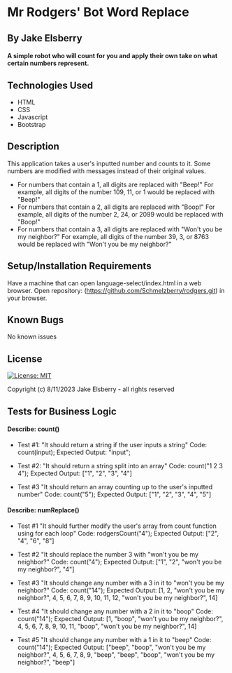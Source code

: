 # Mr Rodgers' Bot Word Replace

## By Jake Elsberry

#### A simple robot who will count for you and apply their own take on what certain numbers represent.

## Technologies Used
* HTML
* CSS
* Javascript
* Bootstrap

## Description

This application takes a user's inputted number and counts to it. Some numbers are modified with messages instead of their original values. 

* For numbers that contain a 1, all digits are replaced with "Beep!"
For example, all digits of the number 109, 11, or 1 would be replaced with "Beep!"
* For numbers that contain a 2, all digits are replaced with "Boop!"
For example, all digits of the number 2, 24, or 2099 would be replaced with "Boop!"
* For numbers that contain a 3, all digits are replaced with "Won't you be my neighbor?"
For example, all digits of the number 39, 3, or 8763 would be replaced with "Won't you be my neighbor?"
## Setup/Installation Requirements
Have a machine that can open language-select/index.html in a web browser.
Open repository: (https://github.com/Schmelzberry/rodgers.git) in your browser.

## Known Bugs
No known issues

## License
[![License: MIT](https://img.shields.io/badge/License-MIT-yellow.svg)](https://opensource.org/licenses/MIT)

Copyright (c) 8/11/2023 Jake Elsberry - all rights reserved

## Tests for Business Logic

#### Describe: count()

* Test #1: "It should return a string if the user inputs a string"
Code: count(input);
Expected Output: "input";

* Test #2: "It should return a string split into an array"
Code: count("1 2 3 4");
Expected Output: ["1", "2", "3", "4"]

* Test #3 "It should return an array counting up to the user's inputted number"
Code: count("5");
Expected Output: ["1", "2", "3", "4", "5"]


#### Describe: numReplace() 

* Test #1 "It should further modify the user's array from count function using for each loop"
Code: rodgersCount("4");
Expected Output: ["2", "4", "6", "8"]

* Test #2 "It should replace the number 3 with "won't you be my neighbor?"
Code: count("4");
Expected Output: ["1", "2", "won't you be my neighbor?", "4"]

* Test #3 "It should change any number with a 3 in it to "won't you be my neighbor?"
Code: count("14");
Expected Output: [1, 2, "won't you be my neighbor?", 4, 5, 6, 7, 8, 9, 10, 11, 12, "won't you be my neighbor?", 14]

* Test #4 "It should change any number with a 2 in it to "boop"
Code: count("14");
Expected Output: [1, "boop", "won't you be my neighbor?", 4, 5, 6, 7, 8, 9, 10, 11, "boop", "won't you be my neighbor?", 14]

* Test #5 "It should change any number with a 1 in it to "beep"
Code: count("14");
Expected Output: ["beep", "boop", "won't you be my neighbor?", 4, 5, 6, 7, 8, 9, "beep", "beep", "boop", "won't you be my neighbor?", "beep"]
